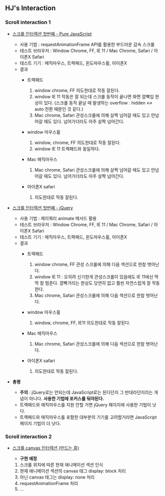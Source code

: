 ## HJ's Interaction

### Scroll interaction 1

* [스크롤 인터렉션 첫번째 - Pure JavaScript](https://hyungju-lee.github.io/hyungju-lee-interactions/scroll-interaction-1/index-javascript.html)  
  
  * 사용 기법 : requestAnimationFrame API를 활용한 부드러운 감속 스크롤
  * 테스트 브라우저 : Window Chrome, FF, IE 11 / Mac Chrome, Safari / 아이폰X Safari
  * 테스트 기기 : 매직마우스, 트랙패드, 윈도마우스휠, 아이폰X
  * 결과  
    - 트랙패드  
        1. window chrome, FF 의도한대로 작동 잘된다.
        2. window IE 11 작동은 잘 되는데 스크롤 동작이 끝나면 화면 깜빡임 현상이 있다. (스크롤 동작 끝날 때 발생하는 overflow : hidden <-> auto 전환 때문인 것 같다.)
        3. Mac chrome, Safari 관성스크롤에 의해 살짝 넘어갈 때도 있고 안넘어갈 때도 있다. 넘어가더라도 아주 살짝 넘어간다.
    
    - window 마우스휠
        1. window, chrome, FF 의도한대로 작동 잘된다.
        2. window IE 11 트랙패드와 동일하다.
    
    - Mac 매직마우스
        1. Mac chrome, Safari 관성스크롤에 의해 살짝 넘어갈 때도 있고 안넘어갈 때도 있다. 넘어가더라도 아주 살짝 넘어간다.
    
    - 아이폰X safari
        1. 의도한대로 작동 잘된다.
        
* [스크롤 인터렉션 첫번째 - jQuery](https://hyungju-lee.github.io/hyungju-lee-interactions/scroll-interaction-1/index-jquery.html)
  
  * 사용 기법 : 제이쿼리 animate 메서드 활용
  * 테스트 브라우저 : Window Chrome, FF, IE 11 / Mac Chrome, Safari / 아이폰X Safari
  * 테스트 기기 : 매직마우스, 트랙패드, 윈도마우스휠, 아이폰X
  * 결과
    - 트랙패드  
        1. window chrome, FF 관성 스크롤에 의해 다음 섹션으로 한참 벗어난다.
        2. window IE 11 : 오히려 신기한게 관성스크롤이 있음에도 IE 11에선 딱딱 잘 멈춘다. 깜빡거리는 현상도 당연히 없고 훨씬 자연스럽게 잘 작동한다.
        3. Mac chrome, Safari 관성스크롤에 의해 다음 섹션으로 한참 벗어난다.
    
    - window 마우스휠
        1. window, chrome, FF, IE11 의도한대로 작동 잘된다.
    
    - Mac 매직마우스
        1. Mac chrome, Safari 관성스크롤에 의해 다음 섹션으로 한참 벗어난다.
    
    - 아이폰X safari
        1. 의도한대로 작동 잘된다.
        
* **총평**  
    - **주의** : jQuery로는 안되는데 JavaScript로는 된다던지 그 반대라던지라는 개념이 아니다. **사용한 기법에 포커스를 둬야된다.**
    - 트랙패드와 매직마우스를 지원 안할 거면 jQuery 페이지에 사용한 기법이 낫다.
    - 트랙패드와 매직마우스를 포함한 대부분의 기기를 고려할거라면 JavaScript 페이지 기법이 더 낫다.

### Scroll interaction 2
    
* [스크롤 canvas 인터렉션 (만드는 중)](https://hyungju-lee.github.io/hyungju-lee-interactions/scroll-interaction-2/index-javascript.html)

  * **구현 예정**
  1. 스크롤 위치에 따른 현재 애니메이션 섹션 인식
  2. 현재 애니메이션 섹션의 canvas 태그 display: block 처리
  3. 아닌 canvas 태그는 display: none 처리
  4. requestAnimationFrame 처리
  5. ...
